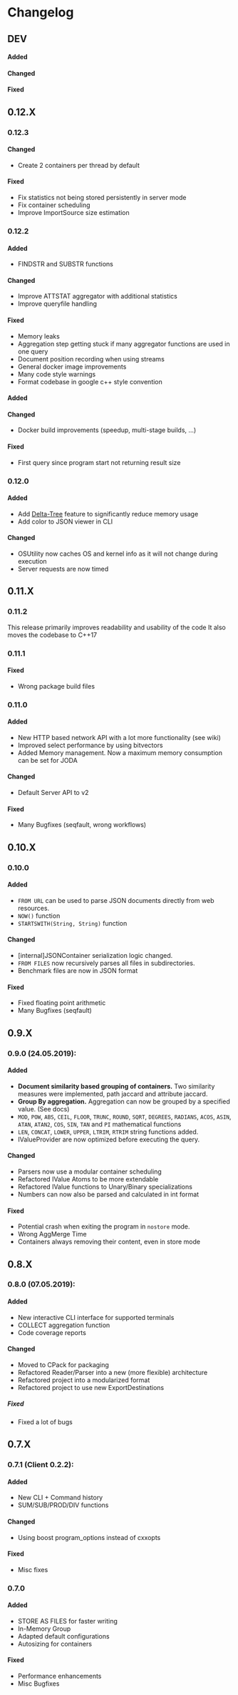 # Changelog
## DEV
#### Added
#### Changed
#### Fixed


## 0.12.X
### 0.12.3
#### Changed
- Create 2 containers per thread by default
#### Fixed
- Fix statistics not being stored persistently in server mode
- Fix container scheduling 
- Improve ImportSource size estimation
### 0.12.2
#### Added
- FINDSTR and SUBSTR functions
#### Changed
- Improve ATTSTAT aggregator with additional statistics
- Improve queryfile handling
#### Fixed
- Memory leaks
- Aggregation step getting stuck if many aggregator functions are used in one query
- Document position recording when using streams
- General docker image improvements
- Many code style warnings 
- Format codebase in google c++ style convention
#### Added
#### Changed
- Docker build improvements (speedup, multi-stage builds, ...)
#### Fixed
- First query since program start not returning result size
### 0.12.0
#### Added
- Add [Delta-Tree](https://dbis.informatik.uni-kl.de/files/papers/edbt2020_joda_data_wrangling.pdf) feature to significantly reduce memory usage
- Add color to JSON viewer in CLI
#### Changed
- OSUtility now caches OS and kernel info as it will not change during execution
- Server requests are now timed


## 0.11.X
### 0.11.2
 This release primarily improves readability and usability of the code
 It also moves the codebase to C++17
### 0.11.1
#### Fixed
- Wrong package build files
### 0.11.0
#### Added
 - New HTTP based network API with a lot more functionality (see wiki)
 - Improved select performance by using bitvectors
 - Added Memory management. Now a maximum memory consumption can be set for JODA
#### Changed
- Default Server API to v2
#### Fixed
- Many Bugfixes (seqfault, wrong workflows)
## 0.10.X
### 0.10.0
#### Added
- `FROM URL` can be used to parse JSON documents directly from web resources.
- `NOW()` function
- `STARTSWITH(String, String)` function
#### Changed
- \[internal\]JSONContainer serialization logic changed.
- `FROM FILES` now recursively parses all files in subdirectories.
- Benchmark files are now in JSON format
#### Fixed
- Fixed floating point arithmetic
- Many Bugfixes (seqfault)
## 0.9.X
### 0.9.0 (24.05.2019):
#### Added
- **Document similarity based grouping of containers.** Two similarity measures were implemented, path jaccard and attribute jaccard.
- **Group By aggregation.** Aggregation can now be grouped by a specified value. (See docs)
- `MOD`, `POW`, `ABS`, `CEIL`, `FLOOR`, `TRUNC`, `ROUND`, `SQRT`, `DEGREES`, `RADIANS`, `ACOS`, `ASIN`, `ATAN`, `ATAN2`, `COS`, `SIN`, `TAN` and `PI`
 mathematical functions
- `LEN`, `CONCAT`, `LOWER`, `UPPER`, `LTRIM`, `RTRIM` string functions added.
- IValueProvider are now optimized before executing the query.
#### Changed
- Parsers now use a modular container scheduling
- Refactored IValue Atoms to be more extendable
- Refactored IValue functions to Unary/Binary specializations
- Numbers can now also be parsed and calculated in int format
#### Fixed
- Potential crash when exiting the program in `nostore` mode.
- Wrong AggMerge Time
- Containers always removing their content, even in store mode
## 0.8.X
### 0.8.0 (07.05.2019):
#### Added
- New interactive CLI interface for supported terminals
- COLLECT aggregation function
- Code coverage reports
#### Changed
- Moved to CPack for packaging
- Refactored Reader/Parser into a new (more flexible) architecture
- Refactored project into a modularized format
- Refactored project to use new ExportDestinations
##### Fixed
- Fixed a lot of bugs
## 0.7.X
### 0.7.1 (Client 0.2.2):
#### Added
- New CLI + Command history
- SUM/SUB/PROD/DIV functions
#### Changed
- Using boost program_options instead of cxxopts
#### Fixed
- Misc fixes
### 0.7.0 
#### Added
- STORE AS FILES for faster writing
- In-Memory Group
- Adapted default configurations
- Autosizing for containers
#### Fixed
- Performance enhancements
- Misc Bugfixes
